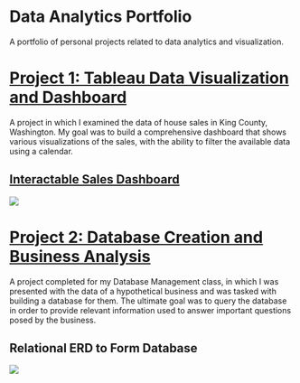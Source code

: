 
# Data Analytics Portfolio
A portfolio of personal projects related to data analytics and visualization.

# [Project 1: Tableau Data Visualization and Dashboard](https://github.com/pcm19b/Project-1-Tableau-Data-Visualization-and-Dashboard/tree/0cd576b790b1e8946386fd4a2fbf4fee0ff92835)
A project in which I examined the data of house sales in King County, Washington. My goal was to build a comprehensive dashboard that shows various visualizations of the sales, with the ability to filter the available data using a calendar.

## [Interactable Sales Dashboard](https://public.tableau.com/views/Project1_16905681733410/KingCountyHouseSales?:language=en-US&publish=yes&:display_count=n&:origin=viz_share_link)
![](Images/Screen%20Shot%202023-08-01%20at%2010.18.57%20AM.png)

# [Project 2: Database Creation and Business Analysis](https://github.com/pcm19b/Database-creation-business-analysis/blob/5faea5c69996603f8dbf7f4da498560b5f1c467e/README.md)

A project completed for my Database Management class, in which I was presented with the data of a hypothetical business and was tasked with building a database for them. The ultimate goal was to query the database in order to provide relevant information used to answer important questions posed by the business.

## Relational ERD to Form Database
![](Images/Screen%20Shot%202023-07-27%20at%2012.04.37%20AM.png)

